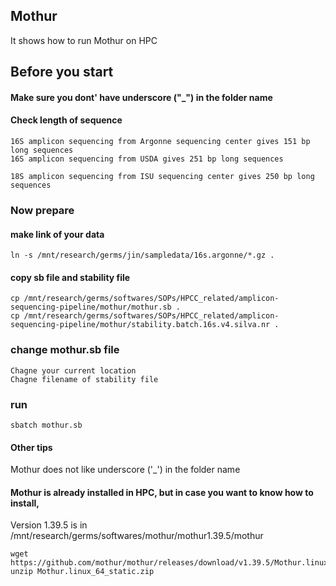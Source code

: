 ## Mothur
It shows how to run Mothur on HPC

## Before you start

#### Make sure you dont' have underscore ("_") in the folder name



#### Check length of sequence
```
16S amplicon sequencing from Argonne sequencing center gives 151 bp long sequences
16S amplicon sequencing from USDA gives 251 bp long sequences 

18S amplicon sequencing from ISU sequencing center gives 250 bp long sequences 
```

### Now prepare
#### make link of your data
```
ln -s /mnt/research/germs/jin/sampledata/16s.argonne/*.gz .
```

#### copy sb file and stability file
```
cp /mnt/research/germs/softwares/SOPs/HPCC_related/amplicon-sequencing-pipeline/mothur/mothur.sb .
cp /mnt/research/germs/softwares/SOPs/HPCC_related/amplicon-sequencing-pipeline/mothur/stability.batch.16s.v4.silva.nr .
```

### change mothur.sb file
```
Chagne your current location
Chagne filename of stability file
```

### run
```
sbatch mothur.sb
```

#### Other tips
Mothur does not like underscore ('_') in the folder name

#### Mothur is already installed in HPC, but in case you want to know how to install,
Version 1.39.5 is in /mnt/research/germs/softwares/mothur/mothur1.39.5/mothur
```
wget https://github.com/mothur/mothur/releases/download/v1.39.5/Mothur.linux_64_static.zip
unzip Mothur.linux_64_static.zip
```
